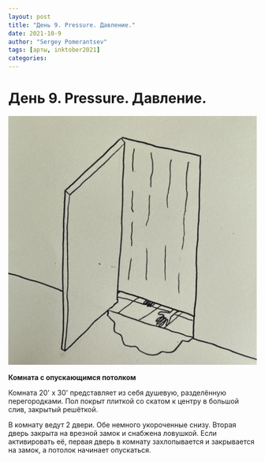 ```yaml
---
layout: post
title: "День 9. Pressure. Давление."
date: 2021-10-9
author: "Sergey Pomerantsev"
tags: [арты, inktober2021]
categories:
---
```


# День 9. Pressure. Давление.

![](/assets/images/inktober21-9.jpg)

**Комната с опускающимся потолком**

Комната 20' х 30' представляет из себя душевую, разделённую перегородками. Пол покрыт плиткой со скатом к центру в большой слив, закрытый решёткой.

В комнату ведут 2 двери. Обе немного укороченные снизу. Вторая дверь закрыта на врезной замок и снабжена ловушкой. Если активировать её, первая дверь в комнату захлопывается и закрывается на замок, а потолок начинает опускаться.
